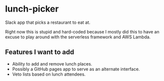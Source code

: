 # lunch-picker

Slack app that picks a restaurant to eat at.

Right now this is stupid and hard-coded because I mostly did this to have an
excuse to play around with the serverless framework and AWS Lambda.

## Features I want to add

* Ability to add and remove lunch places.
* Possibly a GitHub pages app to serve as an alternate interface.
* Veto lists based on lunch attendees.
